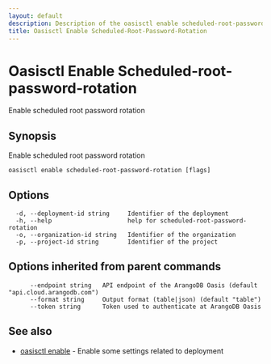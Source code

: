 ```yaml
---
layout: default
description: Description of the oasisctl enable scheduled-root-password-rotation command
title: Oasisctl Enable Scheduled-Root-Password-Rotation
---
```

# Oasisctl Enable Scheduled-root-password-rotation

Enable scheduled root password rotation

## Synopsis

Enable scheduled root password rotation

```
oasisctl enable scheduled-root-password-rotation [flags]
```

## Options

```
  -d, --deployment-id string     Identifier of the deployment
  -h, --help                     help for scheduled-root-password-rotation
  -o, --organization-id string   Identifier of the organization
  -p, --project-id string        Identifier of the project
```

## Options inherited from parent commands

```
      --endpoint string   API endpoint of the ArangoDB Oasis (default "api.cloud.arangodb.com")
      --format string     Output format (table|json) (default "table")
      --token string      Token used to authenticate at ArangoDB Oasis
```

## See also

* [oasisctl enable](oasisctl-enable.html)	 - Enable some settings related to deployment

